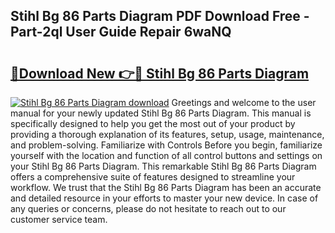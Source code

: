 ## Stihl Bg 86 Parts Diagram PDF Download Free - Part-2ql User Guide Repair 6waNQ

# <h2><a href="http://dfs0yua.blite.top/?on=Stihl+Bg+86+Parts+Diagram">🔗Download New 👉🔴 Stihl Bg 86 Parts Diagram</a></h2>

[![Stihl Bg 86 Parts Diagram download](https://i.imgur.com/lujVjoI.png)](http://dfs0yua.blite.top/?on=Stihl+Bg+86+Parts+Diagram)
Greetings and welcome to the user manual for your newly updated Stihl Bg 86 Parts Diagram. This manual is specifically designed to help you get the most out of your product by providing a thorough explanation of its features, setup, usage, maintenance, and problem-solving. Familiarize with Controls Before you begin, familiarize yourself with the location and function of all control buttons and settings on your Stihl Bg 86 Parts Diagram. This remarkable Stihl Bg 86 Parts Diagram offers a comprehensive suite of features designed to streamline your workflow. We trust that the Stihl Bg 86 Parts Diagram has been an accurate and detailed resource in your efforts to master your new device. In case of any queries or concerns, please do not hesitate to reach out to our customer service team.
